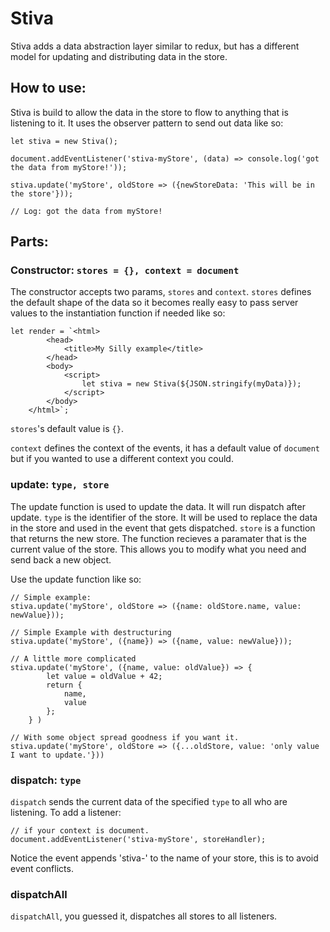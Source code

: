 # Stiva
Stiva adds a data abstraction layer similar to redux, but has a different model for updating and distributing data in the store.

## How to use:
Stiva is build to allow the data in the store to flow to anything that is listening to it. It uses the observer pattern to send out data like so:

```
let stiva = new Stiva();

document.addEventListener('stiva-myStore', (data) => console.log('got the data from myStore!'));

stiva.update('myStore', oldStore => ({newStoreData: 'This will be in the store'}));

// Log: got the data from myStore!

```

## Parts:

### Constructor: `stores = {}, context = document`

The constructor accepts two params, `stores` and `context`.
`stores` defines the default shape of the data so it becomes really easy to pass server values to the instantiation function if needed like so:

```
let render = `<html>
        <head>
            <title>My Silly example</title>
        </head>
        <body>
            <script>
                let stiva = new Stiva(${JSON.stringify(myData)});
            </script>
        </body>
    </html>`;
```

`stores`'s default value is `{}`.

`context` defines the context of the events, it has a default value of `document` but if you wanted to use a different context you could.


### update: `type, store`

The update function is used to update the data. It will run dispatch after update.
`type` is the identifier of the store. It will be used to replace the data in the store and used in the event that gets dispatched.
`store` is a function that returns the new store. The function recieves a paramater that is the current value of the store. This allows you to modify what you need and send back a new object.

Use the update function like so:

```
// Simple example:
stiva.update('myStore', oldStore => ({name: oldStore.name, value: newValue}));

// Simple Example with destructuring
stiva.update('myStore', ({name}) => ({name, value: newValue}));

// A little more complicated
stiva.update('myStore', ({name, value: oldValue}) => {
        let value = oldValue + 42;
        return {
            name,
            value
        };
    } )

// With some object spread goodness if you want it.
stiva.update('myStore', oldStore => ({...oldStore, value: 'only value I want to update.'}))

```

### dispatch: `type`

`dispatch` sends the current data of the specified `type` to all who are listening. To add a listener:
```
// if your context is document.
document.addEventListener('stiva-myStore', storeHandler);
```

Notice the event appends 'stiva-' to the name of your store, this is to avoid event conflicts.


### dispatchAll

`dispatchAll`, you guessed it, dispatches all stores to all listeners.
